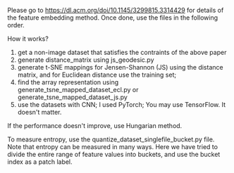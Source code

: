 Please go to https://dl.acm.org/doi/10.1145/3299815.3314429 for details of the feature embedding method. Once done, use the files in the following order.

How it works?

1. get a non-image dataset that satisfies the contraints of the above paper
2. generate distance_matrix using js_geodesic.py
3. generate t-SNE mappings for Jensen-Shannon (JS) using the distance matrix, and for Euclidean distance use the training set;
4. find the array representation using generate_tsne_mapped_dataset_ecl.py or generate_tsne_mapped_dataset_js.py
5. use the datasets with CNN; I used PyTorch; You may use TensorFlow. It doesn't matter.

If the performance doesn't improve, use Hungarian method. 

To measure entropy, use the quantize_dataset_singlefile_bucket.py file. Note that entropy can be measured in many ways. Here we have tried to divide the entire range of feature values into buckets, and use the bucket index as a patch label.